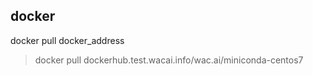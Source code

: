 ## docker


docker pull docker_address
> docker pull dockerhub.test.wacai.info/wac.ai/miniconda-centos7

